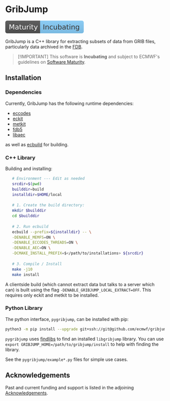 # GribJump

[![Static Badge](https://github.com/ecmwf/codex/raw/refs/heads/main/Project%20Maturity/incubating_badge.svg)](https://github.com/ecmwf/codex/raw/refs/heads/main/Project%20Maturity)

GribJump is a C++ library for extracting subsets of data from GRIB files, particularly data archived in the [FDB](https://github.com/ecmwf/fdb).

<!-- :warning: **This is a work in progress.** Expect bugs, and for interfaces and functionality to change. Consult the developers before using. -->

> \[!IMPORTANT\]
> This software is **Incubating** and subject to ECMWF's guidelines on [Software Maturity](https://github.com/ecmwf/codex/raw/refs/heads/main/Project%20Maturity).

## Installation

### Dependencies

Currently, GribJump has the following runtime dependencies:

- [eccodes](https://github.com/ecmwf/eccodes)
- [eckit](https://github.com/ecmwf/eckit)
- [metkit](https://github.com/ecmwf/metkit)
- [fdb5](https://github.com/ecmwf/fdb)
- [libaec](https://github.com/MathisRosenhauer/libaec)

as well as [ecbuild](https://github.com/ecmwf/ecbuild) for building.

### C++ Library

Building and installing:

```bash
   # Environment --- Edit as needed
   srcdir=$(pwd)
   builddir=build
   installdir=$HOME/local  
   
   # 1. Create the build directory:
   mkdir $builddir
   cd $builddir

   # 2. Run ecbuild
   ecbuild --prefix=${installdir} -- \
   -DENABLE_MEMFS=ON \
   -DENABLE_ECCODES_THREADS=ON \
   -DENABLE_AEC=ON \
   -DCMAKE_INSTALL_PREFIX=$</path/to/installations> ${srcdir}
   
   # 3. Compile / Install
   make -j10
   make install
```

A clientside build (which cannot extract data but talks to a server which can) is built using the flag `-DENABLE_GRIBJUMP_LOCAL_EXTRACT=OFF`. This requires only eckit and metkit to be installed.

### Python Library

The python interface, `pygribjump`, can be installed with pip:

```bash
python3 -m pip install --upgrade git+ssh://git@github.com/ecmwf/gribjump.git@master
```

`pygribjump` uses [findlibs](https://github.com/ecmwf/findlibs) to find an installed `libgribjump` library. You can use `export GRIBJUMP_HOME=/path/to/gribjump/install` to help with finding the library.

See the `pygribjump/example*.py` files for simple use cases.


## Acknowledgements

Past and current funding and support is listed in the adjoining [Acknowledgements](./ACKNOWLEDGEMENTS.rst).